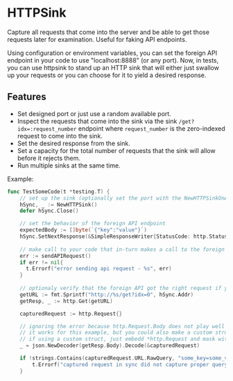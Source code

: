 HTTPSink
======================

Capture all requests that come into the server and be able to get those requests later for examination. Useful for faking API endpoints.

Using configuration or environment variables, you can set the foreign API endpoint in your code to use "localhost:8888" (or any port). Now, in tests, you can use httpsink to stand up an HTTP sink that will either just swallow up your requests or you can choose for it to yield a desired response.

## Features

- Set designed port or just use a random available port.
- Inspect the requests that come into the sink via the sink `/get?idx=:request_number` endpoint where `request_number` is the zero-indexed request to come into the sink.
- Set the desired response from the sink.
- Set a capacity for the total number of requests that the sink will allow before it rejects them.
- Run multiple sinks at the same time.

Example:

```go
func TestSomeCode(t *testing.T) {
	// set up the sink (optionally set the port with the NewHTTPSinkOnAdder("localhost:8888"))
	hSync, _ := NewHTTPSink()
	defer hSync.Close()

	// set the behavior of the foreign API endpoint
	expectedBody := []byte(`{"key":"value"}`)
	hSync.SetNextResponse(&SimpleResponseWriter{StatusCode: http.StatusTeapot, Body: expectedBody})
	
	// make call to your code that in-turn makes a call to the foreign API endpoint
	err := sendAPIRequest()
	if err != nil{
	  t.Errorf("error sending api request - %s", err)
	}
	
	// optionaly verify that the foreign API got the right request if you like
	getURL := fmt.Sprintf("http://%s/get?idx=0", hSync.Addr)
	getResp, _ := http.Get(getURL)

	capturedRequest := http.Request{}

	// ignoring the error because http.Request.Body does not play well with json.Decode
	// it works for this example, but you could also make a custom struct or use simplejson
	// if using a custom struct, just embedd *http.Request and mask with a Body interface{} property
	_ = json.NewDecoder(getResp.Body).Decode(&capturedRequest)

	if !strings.Contains(capturedRequest.URL.RawQuery, "some_key=some_value") {
		t.Errorf("captured request in sync did not capture proper query - %s", capturedRequest.URL.RawQuery)
	}
```
